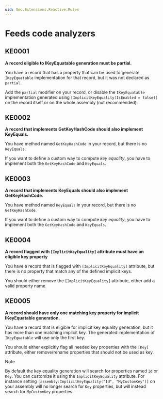 ```yaml
---
uid: Uno.Extensions.Reactive.Rules
---
```

# Feeds code analyzers

## KE0001

**A record eligible to IKeyEquatable generation must be partial.**

You have a record that has a property that can be used to generate `IKeyEquatable` implementation for that record,
but it was not declared as `partial`.

Add the `partial` modifier on your record, or disable the `IKeyEquatable` implementation generated using `[ImplicitKeyEquality(IsEnabled = false)]` on the record itself or on the whole assembly (not recommended).

## KE0002

**A record that implements GetKeyHashCode should also implement KeyEquals.**

You have method named `GetKeyHashCode` in your record, but there is no `KeyEquals`.

If you want to define a custom way to compute _key equality_, you have to implement both the `GetKeyHashCode` and `KeyEquals`.

## KE0003

**A record that implements KeyEquals should also implement GetKeyHashCode.**

You have method named `KeyEquals` in your record, but there is no `GetKeyHashCode`.

If you want to define a custom way to compute _key equality_, you have to implement both the `GetKeyHashCode` and `KeyEquals`.

## KE0004

**A record flagged with `[ImplicitKeyEquality]` attribute must have an eligible key property**

You have a record that is flagged with `[ImplicitKeyEquality]` attribute, but there is no property that match any of the defined implicit keys.

You should either remove the `[ImplicitKeyEquality]` attribute, either add a valid property name.

## KE0005

**A record should have only one matching key property for implicit IKeyEquatable generation.**

You have a record that is eligible for implicit key equality generation, but it has more than one matching implicit key.
The generated implementation of `IKeyEquatable` will use only the first key.

You should either explicitly flag all needed key properties with the `[Key]` attribute,
either remove/rename properties that should not be used as key.

> [!NOTE]
> By default the key equality generation will search for properties named `Id` or `Key`.
> You can customize it using the `ImplicitKeyEquality` attribute.
> For instance setting `[assembly:ImplicitKeyEquality("Id", "MyCustomKey")]` on your assembly will no longer search for `Key` properties,
> but will instead search for `MyCustomKey` properties.
